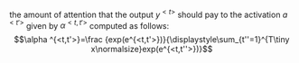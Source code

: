the amount of attention that the output $y^{<t>}$ should pay to the activation $a^{<t'>}$ given by $\alpha ^{<t,t'>}$ computed as follows:
$$\alpha ^{<t,t'>}=\frac {exp(e^{<t,t'>})}{\displaystyle\sum_{t''=1}^{T\tiny x\normalsize}exp(e^{<t,t''>})}$$